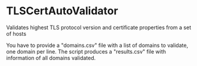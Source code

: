 # TLSCertAutoValidator
Validates highest TLS protocol version and certificate properties from a set of hosts

You have to provide a "domains.csv" file with a list of domains to validate, one domain per line.
The script produces a "results.csv" file with information of all domains validated.
